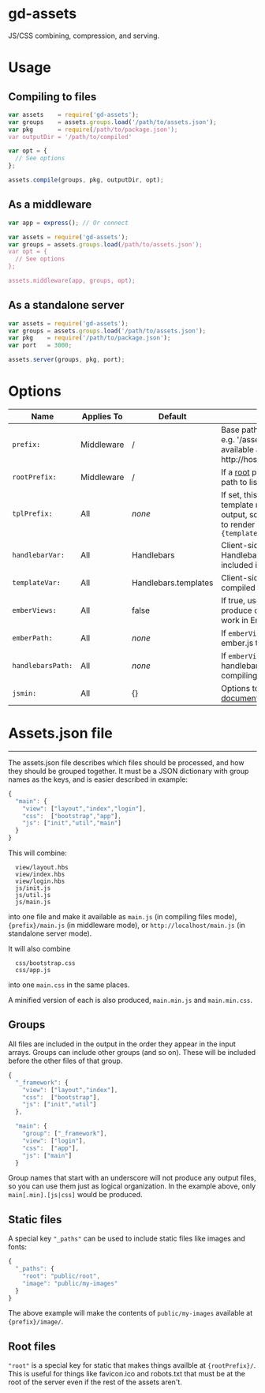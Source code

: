 gd-assets
========
JS/CSS combining, compression, and serving.

# Usage

## Compiling to files
```javascript
var assets    = require('gd-assets');
var groups    = assets.groups.load('/path/to/assets.json');
var pkg       = require(/path/to/package.json');
var outputDir = '/path/to/compiled'

var opt = {
  // See options
};

assets.compile(groups, pkg, outputDir, opt);
```

## As a middleware
```javascript
var app = express(); // Or connect

var assets = require('gd-assets');
var groups = assets.groups.load(/path/to/assets.json');
var opt = {
  // See options
};

assets.middleware(app, groups, opt);
```

## As a standalone server
```javascript
var assets = require('gd-assets');
var groups = assets.groups.load('/path/to/assets.json');
var pkg    = require('/path/to/package.json');
var port   = 3000;

assets.server(groups, pkg, port);
```

# Options

Name | Applies To | Default | Description
-----|------------|---------|-------------
<code>prefix:</code> | Middleware | / | Base path to listen for requests on.  e.g. '/assets' will make things available at http://host:port/assets/something.js
<code>rootPrefix:</code> | Middleware | / | If a [root](#root-files) path is present, the base path to listen for root requests on.
<code>tplPrefix:</code>  | All | *none* | If set, this prefix will prepended to template names in the compiled output, so you will ask handlebars to render <code>{tplPrefix}{templateName}</code>
<code>handlebarVar:</code> | All | Handlebars | Client-side variable name where Handlebars can be found.  Will be included in the compiled output.
<code>templateVar:</code> | All | Handlebars.templates | Client-side variable name where compiled templates will be put.
<code>emberViews:</code> | All | false | If true, use Ember's handlebars to produce compiled views that will work in Ember
<code>emberPath: | All | *none* | If <code>emberViews:</code> is <code>true</code>, the path to ember.js to use when compiling
<code>handlebarsPath:</code> | All | *none* | If <code>emberViews:</code> is <code>true</code>, the path to handlebars.js to use when compiling
<code>jsmin:</code> | All | {} | Options to pass to UglifyJS (see [documentation](https://github.com/mishoo/UglifyJS)) 

# Assets.json file
--------
The assets.json file describes which files should be processed, and how they should be grouped together.  It must be a JSON dictionary with group names as the keys, and is easier described in example:
```javascript
{
  "main": {
    "view": ["layout","index","login"],
    "css":  ["bootstrap","app"],
    "js": ["init","util","main"]
  }
}
```

This will combine:
```
  view/layout.hbs
  view/index.hbs
  view/login.hbs
  js/init.js
  js/util.js
  js/main.js
```
into one file and make it available as <code>main.js</code> (in compiling files mode), <code>{prefix}/main.js</code> (in middleware mode), or <code>http://localhost/main.js</code> (in standalone server mode).  

It will also combine
```
  css/bootstrap.css
  css/app.js
```
into one <code>main.css</code> in the same places.

A minified version of each is also produced, <code>main.min.js</code> and <code>main.min.css</code>.

## Groups
All files are included in the output in the order they appear in the input arrays.  Groups can include other groups (and so on). These will be included before the other files of that group.
```javascript
{
  "_framework": {
    "view": ["layout","index"],
    "css":  ["bootstrap"],
    "js": ["init","util"]
  },

  "main": {
    "group": ["_framework"],
    "view": ["login"],
    "css":  ["app"],
    "js": ["main"]
  }

```
Group names that start with an underscore will not produce any output files, so you can use them just as logical organization.  In the example above, only <code>main[.min].[js|css]</code> would be produced.

## Static files
A special key <code>"_paths"</code> can be used to include static files like images and fonts:
```javascript
{
  "_paths": {
    "root": "public/root",
    "image": "public/my-images"
  }
}
```
The above example will make the contents of <code>public/my-images</code> available at <code>{prefix}/image/</code>.

## Root files
<code>"root"</code> is a special key for static that makes things availble at <code>{rootPrefix}/</code>.  This is useful for things like favicon.ico and robots.txt that must be at the root of the server even if the rest of the assets aren't.
